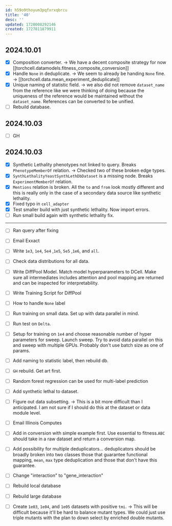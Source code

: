 ```yaml
---
id: h59o9thoyum3pqfxrxqbrcu
title: '40'
desc: ''
updated: 1728008292146
created: 1727811879911
---
```

## 2024.10.01

- [x] Composition converter. → We have a decent composite strategy for now [[torchcell.datamodels.fitness_composite_conversion]]
- [x] Handle `None` in deduplicate. → We seem to already be handing `None` fine. → [[torchcell.data.mean_experiment_deduplicate]]
- [x] Unique naming of statistic field. → we also did not remove `dataset_name` from the reference like we were thinking of doing because the uniqueness of the reference would be maintained without the `dataset_name`. References can be converted to be unified.
- [ ] Rebuild database.

## 2024.10.03

- [ ] GH

## 2024.10.03

- [x] Synthetic Lethality phenotypes not linked to query. Breaks `PhenotypeMemberOf` relation. → Checked two of these broken edge types.
- [x] `SynthLethalityYeastSynthLethDbDataset` is a missing node. Breaks `ExperimentMemberOf` relation.
- [x] `Mentions` relation is broken. All the `to` and `from` look mostly different and this is really only in the case of a secondary data source like synthetic lethality.
- [x] Fixed typo in `cell_adapter`
- [x] Test smaller build with just synthetic lethality. Now import errors.
- [ ] Run small build again with synthetic lethality fix.

***

- [ ] Ran query after fixing
- [ ] Email Exxact

- [ ] Write `1e3`, `1e4`, `5e4` ,`1e5`, `5e5` ,`1e6`, and `all`.
- [ ] Check data distributions for all data.

- [ ] Write DiffPool Model. Match model hyperparameters to DCell. Make sure all intermediates includes attention and pool mapping are returned and can be inspected for interpretability.
- [ ] Write Training Script for DiffPool
- [ ] How to handle `None` label
- [ ] Run training on small data. Set up with data parallel in mind.
- [ ] Run test on `Delta`.

- [ ] Setup for training on `1e4` and choose reasonable number of hyper parameters for sweep. Launch sweep. Try to avoid data parallel on this and sweep with multiple GPUs. Probably don't use batch size as one of params.

- [ ] Add naming to statistic label, then rebuild db.

- [ ] `GH` rebuild. Get art first.
- [ ] Random forest regression can be used for multi-label prediction

- [ ] Add synthetic lethal to dataset.
- [ ] Figure out data subsetting. → This is a bit more difficult than I anticipated. I am not sure if I should do this at the dataset or data module level.

- [ ] Email Illinois Computes
- [ ] Add in conversion with simple example first. Use essential to fitness.`ABC` should take in a raw dataset and return a conversion map.
- [ ] Add possibility for multiple deduplicators... deduplicators should be broadly broken into two classes those that guarantee functional mapping, `mean`, `max` type deduplication and those that don't have this guarantee.
- [ ] Change "interaction" to "gene_interaction"
- [ ] Rebuild local database
- [ ] Rebuild large database

- [ ] Create `1e03`, `1e04`, and `1e05` datasets with positive `tmi`. → This will be difficult because it'll be hard to balance mutant types. We could just use triple mutants with the plan to down select by enriched double mutants.
